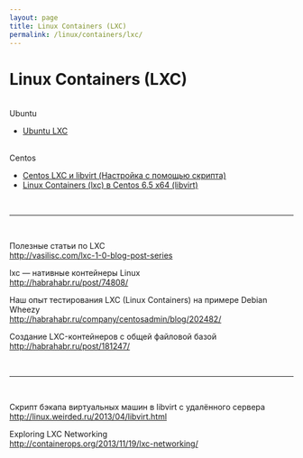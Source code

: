 ```yaml
---
layout: page
title: Linux Containers (LXC)
permalink: /linux/containers/lxc/
---
```



# Linux Containers (LXC)


<br/>
Ubuntu
<br/>


<ul>
	<li><a href="/linux/containers/lxc/ubuntu-lxc/">Ubuntu LXC</a></li>
</ul>


<br/>
Centos
<br/>


<ul>
	<li><a href="/linux/containers/lxc/centos-lxc-with-script/">Centos LXC и libvirt (Настройка с помощью скрипта)</a></li>
	<li><a href="/linux/containers/lxc/centos-lxc/">Linux Containers (lxc) в Centos 6.5 x64 (libvirt)</a></li>
</ul>



<br/>
<hr>
<br/>


Полезные статьи по LXC<br/>
http://vasilisc.com/lxc-1-0-blog-post-series



lxc — нативные контейнеры Linux<br/>
http://habrahabr.ru/post/74808/



Наш опыт тестирования LXC (Linux Containers) на примере Debian Wheezy<br/>
http://habrahabr.ru/company/centosadmin/blog/202482/




Создание LXC-контейнеров с общей файловой базой<br/>
http://habrahabr.ru/post/181247/


<br/>
<hr>
<br/>


Скрипт бэкапа виртуальных машин в libvirt с удалённого сервера<br/>
http://linux.weirded.ru/2013/04/libvirt.html


Exploring LXC Networking<br/>
http://containerops.org/2013/11/19/lxc-networking/
